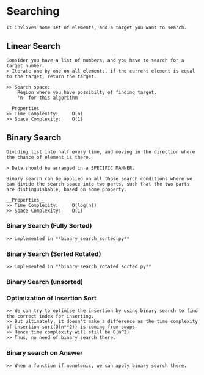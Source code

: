 # Searching

    It invloves some set of elements, and a target you want to search.

## Linear Search

    Consider you have a list of numbers, and you have to search for a target number.
    > Iterate one by one on all elements, if the current element is equal to the target, return the target.
    
    >> Search space: 
        Region where you have possibilty of finding target.
        'n' for this algorithm

    __Properties__
    >> Time Complexity:     O(n)
    >> Space Complexity:    O(1)

## Binary Search

    Dividing list into half every time, and moving in the direction where the chance of element is there.

    > Data should be arranged in a SPECIFIC MANNER.

    Binary search can be applied on all those search conditions where we can divide the search space into two parts, such that the two parts are distinguishable, based on some property.

    __Properties__
    >> Time Complexity:     O(log(n))
    >> Space Complexity:    O(1)

### Binary Search (Fully Sorted)

    >> implemented in **binary_search_sorted.py**

### Binary Search (Sorted Rotated)

    >> implemented in **binary_search_rotated_sorted.py**

### Binary Search (unsorted)

### Optimization of Insertion Sort
    >> We can try to optimise the insertion by using binary search to find the correct index for inserting.
    >> But ultimately, it doesn't make a difference as the time complexity of insertion sort(O(n**2)) is coming from swaps
    >> Hence time complexity will still be O(n^2)
    >> Thus, no need of binary search there.

### Binary search on Answer
    >> When a function if monotonic, we can apply binary search there.